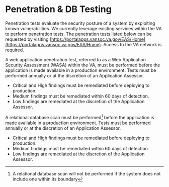 # Penetration & DB Testing

Penetration tests evaluate the security posture of a system by exploiting known vulnerabilities. We currently leverage 
existing services within the VA to perform penetration tests. The penetration tests listed below 
can be requested by visiting [https://portalapps.vansoc.va.gov/EAS/Home](https://portalapps.vansoc.va.gov/EAS/Home).
Access to the VA network is required.
<br>

A web application penetration test, referred to as a Web Application Security Assessment (WASA) within the VA, must be performed before the application is made available in a production environment. Tests must be performed annually or at the discretion of an Application Assessor.

- Critical and High findings must be remediated before deploying to production.
- Medium findings must be remediated within 60 days of detection.
- Low findings are remediated at the discretion of the Application Assessor.

A relational database scan must be performed[^1] before the application is made available in a production environment. Tests must be performed annually or at the discretion of an Application Assessor.

- Critical and High findings must be remediated before deploying to production.
- Medium findings must be remediated within 60 days of detection.
- Low findings are remediated at the discretion of the Application Assessor.



[^1]: A relational database scan will not be performed if the system does not include one within its boundary
